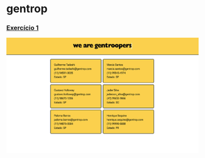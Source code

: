# gentrop

### <a href="https://github.com/pedrobarreto/gentrop/blob/main/exercicios/exercicio1.sql">Exercício 1 </a>


<img align="center" alt="Gentrop" src="https://github.com/pedrobarreto/gentrop/raw/main/front-end/img/gentroopers.jpg" width="1000"  />
